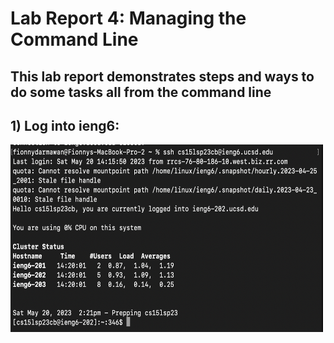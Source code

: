 # Lab Report 4: Managing the Command Line
## This lab report demonstrates steps and ways to do some tasks all from the command line

## 1) Log into ieng6:

<img src="ieng6.png" width="500" height="300">

